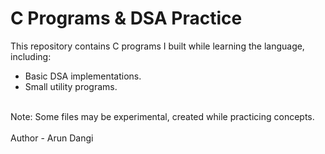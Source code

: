 # C Programs & DSA Practice  

This repository contains C programs I built while learning the language, including:<br>
- Basic DSA implementations.<br>
- Small utility programs.<br>
<br>
Note: Some files may be experimental, created while practicing concepts.<br>
<br>
Author - Arun Dangi
